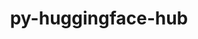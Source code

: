 ---
title: "py-huggingface-hub"
layout: cache
categories: [package, develop-2023-09-24]
meta: {"versions": ["0.14.1"], "compilers": ["apple-clang@=14.0.0", "gcc@=11.3.0"], "oss": ["ubuntu22.04", "ventura"], "platforms": ["darwin", "linux"], "targets": ["aarch64", "x86_64_v3"], "stacks": ["ml-darwin-aarch64-mps", "ml-linux-x86_64-cpu", "ml-linux-x86_64-cuda", "ml-linux-x86_64-rocm", "root"], "num_specs": 4, "num_specs_by_stack": {"ml-darwin-aarch64-mps": 2, "root": 4, "ml-linux-x86_64-cuda": 2, "ml-linux-x86_64-cpu": 2, "ml-linux-x86_64-rocm": 1}}
spec_details: [{"hash": "eznfflc7dmgtfau6wnubxuqoay3uc3lt", "compiler": "apple-clang@=14.0.0", "versions": ["0.14.1"], "os": "ventura", "platform": "darwin", "target": "aarch64", "variants": ["build_system=python_pip", "~cli"], "stacks": ["ml-darwin-aarch64-mps", "root"], "size": "-", "tarball": "https://binaries.spack.io/releases/develop-2023-09-24/build_cache/darwin-ventura-aarch64/apple-clang-14.0.0/py-huggingface-hub-0.14.1/darwin-ventura-aarch64-apple-clang-14.0.0-py-huggingface-hub-0.14.1-eznfflc7dmgtfau6wnubxuqoay3uc3lt.spack"}, {"hash": "vrjabd5znc5lpxlriadaspe4rep4sm6j", "compiler": "apple-clang@=14.0.0", "versions": ["0.14.1"], "os": "ventura", "platform": "darwin", "target": "aarch64", "variants": ["build_system=python_pip", "~cli"], "stacks": ["ml-darwin-aarch64-mps", "root"], "size": "-", "tarball": "https://binaries.spack.io/releases/develop-2023-09-24/build_cache/darwin-ventura-aarch64/apple-clang-14.0.0/py-huggingface-hub-0.14.1/darwin-ventura-aarch64-apple-clang-14.0.0-py-huggingface-hub-0.14.1-vrjabd5znc5lpxlriadaspe4rep4sm6j.spack"}, {"hash": "kan7bhstabfgpys4esd2ik3tzz4g27gb", "compiler": "gcc@=11.3.0", "versions": ["0.14.1"], "os": "ubuntu22.04", "platform": "linux", "target": "x86_64_v3", "variants": ["build_system=python_pip", "~cli"], "stacks": ["ml-linux-x86_64-cuda", "ml-linux-x86_64-cpu", "root"], "size": "-", "tarball": "https://binaries.spack.io/releases/develop-2023-09-24/build_cache/linux-ubuntu22.04-x86_64_v3/gcc-11.3.0/py-huggingface-hub-0.14.1/linux-ubuntu22.04-x86_64_v3-gcc-11.3.0-py-huggingface-hub-0.14.1-kan7bhstabfgpys4esd2ik3tzz4g27gb.spack"}, {"hash": "3zknk5xmdpc5galjnkwtmcyos6rrjydg", "compiler": "gcc@=11.3.0", "versions": ["0.14.1"], "os": "ubuntu22.04", "platform": "linux", "target": "x86_64_v3", "variants": ["build_system=python_pip", "~cli"], "stacks": ["ml-linux-x86_64-cuda", "ml-linux-x86_64-cpu", "ml-linux-x86_64-rocm", "root"], "size": "-", "tarball": "https://binaries.spack.io/releases/develop-2023-09-24/build_cache/linux-ubuntu22.04-x86_64_v3/gcc-11.3.0/py-huggingface-hub-0.14.1/linux-ubuntu22.04-x86_64_v3-gcc-11.3.0-py-huggingface-hub-0.14.1-3zknk5xmdpc5galjnkwtmcyos6rrjydg.spack"}]
---